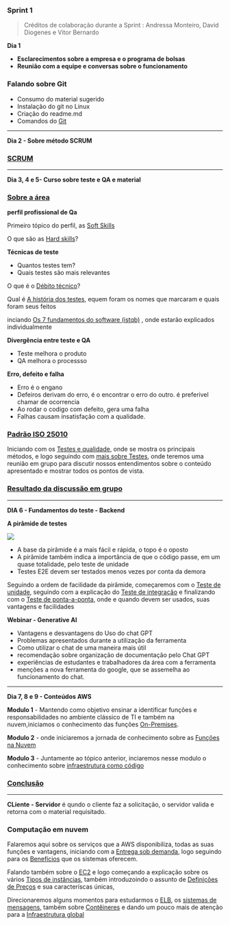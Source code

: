 ### **Sprint 1**   
> Créditos de colaboração durante a Sprint : Andressa Monteiro, David Diogenes e Vitor Bernardo

**Dia 1**                     
 - **Esclarecimentos sobre a empresa e o programa de bolsas**
 - **Reunião com a equipe e conversas sobre o funcionamento**
### **Falando sobre Git**
- Consumo do material sugerido
- Instalação do git no Linux
- Criação do readme.md
- Comandos do [Git](https://github.com/LaurenMonici/GitSprints/issues/15)

_____________________________________________________________________________________________________________________________________________________________________

**Dia 2 - Sobre método SCRUM**
### [SCRUM](https://github.com/LaurenMonici/GitSprints/issues/1)

_____________________________________________________________________________________________________________________________________________________________________

**Dia 3, 4 e 5- Curso sobre teste e QA e material**
### [Sobre a área](https://github.com/LaurenMonici/GitSprints/issues/2)
 
 **perfil profissional de Qa**
 
 Primeiro tópico do perfil, as [Soft Skills](https://github.com/LaurenMonici/GitSprints/issues/3)

  O que são as [Hard skills](https://github.com/LaurenMonici/GitSprints/issues/4)?


**Técnicas de teste**
 - Quantos testes tem?
 - Quais testes são mais relevantes

O que é o [Débito técnico](https://github.com/LaurenMonici/GitSprints/issues/6)?


Qual é [A história dos testes](https://github.com/LaurenMonici/GitSprints/issues/7), equem foram os nomes que marcaram e quais foram seus feitos


inciando  [Os 7 fundamentos do software (istqb)](https://github.com/LaurenMonici/GitSprints/issues/5) , onde estarão explicados individualmente



**Divergência entre teste e QA**
 - Teste melhora o produto
 - QA melhora o processso

**Erro, defeito e falha**
 - Erro é o engano
 - Defeiros derivam do erro, é o encontrar o erro do outro. é preferivel chamar de ocorrencia
 - Ao rodar o codigo com defeito, gera uma falha
 - Falhas causam insatisfação com a qualidade.

### [Padrão ISO 25010](https://github.com/LaurenMonici/GitSprints/issues/8)

Iniciando com os  [Testes e qualidade](https://github.com/LaurenMonici/GitSprints/issues/9), onde se mostra os principais métodos, e logo seguindo com   [mais sobre Testes](https://github.com/LaurenMonici/GitSprints/issues/10), onde teremos uma reunião em grupo para discutir nossos entendimentos sobre o conteúdo apresentado e mostrar todos os pontos de vista.

### [Resultado da discussão em grupo](https://github.com/LaurenMonici/GitSprints/issues/11)


_____________________________________________________________________________________________________________________________________________________________________

**DIA 6 - Fundamentos do teste - Backend**

**A pirâmide de testes**

![](https://miro.medium.com/v2/resize:fit:640/format:webp/1*S0yR438zKtJtEEBldSviFA.png)

 - A base da pirâmide é a mais fácil e rápida, o topo é o oposto
 - A pirâmide também indica a importância de que o código passe, em um quase totalidade, pelo teste de unidade
 - Testes E2E devem ser testados menos vezes por conta da demora

Seguindo a ordem de facilidade da pirâmide, começaremos com o [Teste de unidade](https://github.com/LaurenMonici/GitSprints/issues/12), seguindo com a explicação do [Teste de integração](https://github.com/LaurenMonici/GitSprints/issues/13) e finalizando com o [Teste de ponta-a-ponta](https://github.com/LaurenMonici/GitSprints/issues/14), onde e quando devem ser usados, suas vantagens e facilidades



**Webinar - Generative AI**
 - Vantagens e desvantagens do Uso do chat GPT
 - Problemas apresentados durante a utilização da ferramenta
 - Como utilizar o chat de uma maneira mais útil
 - recomendação sobre organização de documentação pelo Chat GPT
 - experiências de estudantes e trabalhadores da área com a ferramenta
 - menções a nova ferramenta do google, que se assemelha ao funcionamento do chat.

_____________________________________________________________________________________

**Dia 7, 8 e 9 - Conteúdos AWS**

  **Modulo 1** - Mantendo como objetivo ensinar a identificar funções e responsabilidades no ambiente clássico de TI e também na nuvem,iniciamos o conhecimento das funções [On-Premises](https://github.com/LaurenMonici/GitSprints/issues/18).
  
  **Modulo 2** - onde iniciaremos a jornada de conhecimento sobre as [Funções na Nuvem]()

  **Modulo 3** - Juntamente ao tópico anterior, inciaremos nesse modulo o conhecimento sobre [infraestrutura como código]()

  ### [Conclusão]()

  ______________________________________________________________________________

  **CLiente - Servidor** é qundo o cliente faz a solicitação, o servidor valida e retorna com o material requisitado.

  ### **Computação em nuvem**
   Falaremos aqui sobre os serviços que a AWS disponibiliza, todas as suas funções e vantagens, iniciando com a [Entrega sob demanda](https://github.com/LaurenMonici/GitSprints/issues/16), logo seguindo para os [Benefícios](https://github.com/LaurenMonici/GitSprints/issues/17) que os sistemas oferecem.
   
   Falando também sobre o [EC2]() e logo começando a explicação sobre os vários [Tipos de instâncias](), também introduzoindo o assunto de [Definições de Preços]() e sua caracteríscas únicas,

   Direcionaremos alguns momentos para estudarmos o [ELB](), os [sistemas de mensagens](), também sobre [Contêineres]() e dando um pouco mais de atenção para a [Infraestrutura global]()
